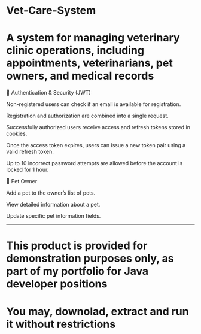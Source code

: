 # Vet-Care-System

# A system for managing veterinary clinic operations, including appointments, veterinarians, pet owners, and medical records

🔐 Authentication & Security (JWT)

Non-registered users can check if an email is available for registration.

Registration and authorization are combined into a single request.

Successfully authorized users receive access and refresh tokens stored in cookies.

Once the access token expires, users can issue a new token pair using a valid refresh token.

Up to 10 incorrect password attempts are allowed before the account is locked for 1 hour.

🐾 Pet Owner

Add a pet to the owner’s list of pets.

View detailed information about a pet.

Update specific pet information fields.

*****

# This product is provided for demonstration purposes only, as part of my portfolio for Java developer positions

# You may, downolad, extract and run it without restrictions